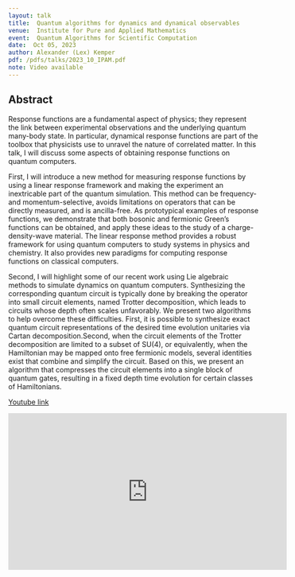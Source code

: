 ```yaml
---
layout: talk
title:  Quantum algorithms for dynamics and dynamical observables
venue:  Institute for Pure and Applied Mathematics
event:  Quantum Algorithms for Scientific Computation
date:  Oct 05, 2023
author: Alexander (Lex) Kemper
pdf: /pdfs/talks/2023_10_IPAM.pdf
note: Video available
---
```


## Abstract
Response functions are a fundamental aspect of physics; they represent the link between
experimental observations and the underlying quantum many-body state. In particular, dynamical response functions are part of the toolbox that physicists use to unravel the nature of correlated matter. In this talk, I will discuss some aspects of obtaining response functions on quantum computers.

First, I will introduce a new method for measuring response functions by
using a linear response framework and making the experiment an inextricable
part of the quantum simulation. This method can be frequency- and momentum-selective, avoids
limitations on operators that can be directly measured, and is ancilla-free. As prototypical
examples of response functions, we demonstrate that both bosonic and fermionic Green’s
functions can be obtained, and apply these ideas to the study of a charge-density-wave material. The linear response method provides a robust framework for using quantum
computers to study systems in physics and chemistry. It also provides new paradigms for
computing response functions on classical computers.

Second, I will highlight some of our recent work using Lie algebraic methods to simulate dynamics on quantum computers. Synthesizing the corresponding quantum circuit is typically done by breaking the operator into small circuit elements, named Trotter decomposition, which leads to circuits whose depth often scales unfavorably. We present two algorithms to help overcome these difficulties. First, it is possible to synthesize exact quantum circuit representations of the desired time evolution unitaries via Cartan decomposition.Second, when the circuit elements of the Trotter decomposition are limited to a subset of SU(4), or equivalently, when the Hamiltonian may be mapped onto free fermionic models, several identities exist that combine and simplify the circuit. Based on this, we present an algorithm that compresses the circuit elements into a single block of quantum gates, resulting in a fixed depth time evolution for certain classes of Hamiltonians.

<a href="https://youtu.be/d_on6HSHW3k?si=BCJI7J38SQ-CkJbr">Youtube link</a>

<iframe width="560" height="315" src="https://www.youtube.com/embed/d_on6HSHW3k?si=nMmnOIvH9kcf5tl0" title="YouTube video player" frameborder="0" allow="accelerometer; autoplay; clipboard-write; encrypted-media; gyroscope; picture-in-picture; web-share" allowfullscreen></iframe>
